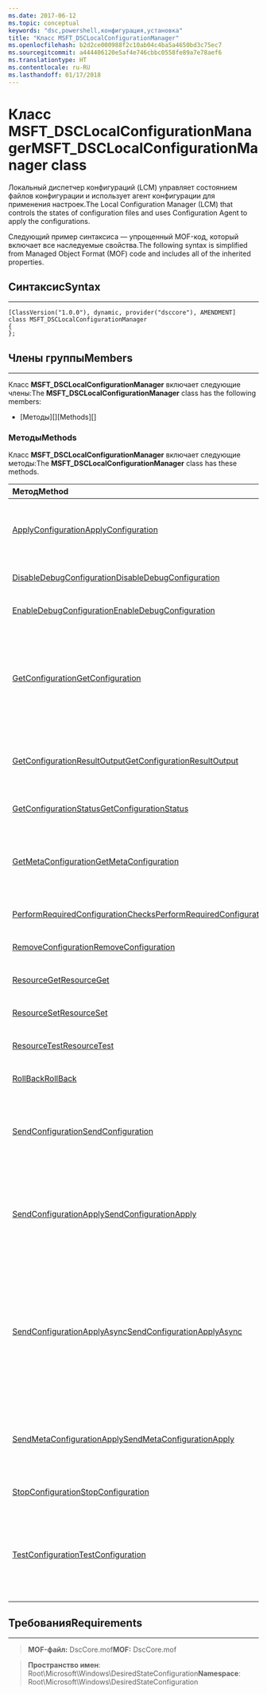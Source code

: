 ```yaml
---
ms.date: 2017-06-12
ms.topic: conceptual
keywords: "dsc,powershell,конфигурация,установка"
title: "Класс MSFT_DSCLocalConfigurationManager"
ms.openlocfilehash: b2d2ce000988f2c10ab04c4ba5a4650bd3c75ec7
ms.sourcegitcommit: a444406120e5af4e746cbbc0558fe89a7e78aef6
ms.translationtype: HT
ms.contentlocale: ru-RU
ms.lasthandoff: 01/17/2018
---
```

# <a name="msftdsclocalconfigurationmanager-class"></a><span data-ttu-id="9014f-103">Класс MSFT_DSCLocalConfigurationManager</span><span class="sxs-lookup"><span data-stu-id="9014f-103">MSFT_DSCLocalConfigurationManager class</span></span>

<span data-ttu-id="9014f-104">Локальный диспетчер конфигураций (LCM) управляет состоянием файлов конфигурации и использует агент конфигурации для применения настроек.</span><span class="sxs-lookup"><span data-stu-id="9014f-104">The Local Configuration Manager (LCM) that controls the states of configuration files and uses Configuration Agent to apply the configurations.</span></span>

<span data-ttu-id="9014f-105">Следующий пример синтаксиса — упрощенный MOF-код, который включает все наследуемые свойства.</span><span class="sxs-lookup"><span data-stu-id="9014f-105">The following syntax is simplified from Managed Object Format (MOF) code and includes all of the inherited properties.</span></span>

## <a name="syntax"></a><span data-ttu-id="9014f-106">Синтаксис</span><span class="sxs-lookup"><span data-stu-id="9014f-106">Syntax</span></span>
------

``` syntax
[ClassVersion("1.0.0"), dynamic, provider("dsccore"), AMENDMENT]
class MSFT_DSCLocalConfigurationManager
{
};
```

## <a name="members"></a><span data-ttu-id="9014f-107">Члены группы</span><span class="sxs-lookup"><span data-stu-id="9014f-107">Members</span></span>
-------

<span data-ttu-id="9014f-108">Класс **MSFT_DSCLocalConfigurationManager** включает следующие члены:</span><span class="sxs-lookup"><span data-stu-id="9014f-108">The **MSFT_DSCLocalConfigurationManager** class has the following members:</span></span>

-   <span data-ttu-id="9014f-109">[Методы][]</span><span class="sxs-lookup"><span data-stu-id="9014f-109">[Methods][]</span></span>

### <a name="methods"></a><span data-ttu-id="9014f-110">Методы</span><span class="sxs-lookup"><span data-stu-id="9014f-110">Methods</span></span>

<span data-ttu-id="9014f-111">Класс **MSFT_DSCLocalConfigurationManager** включает следующие методы:</span><span class="sxs-lookup"><span data-stu-id="9014f-111">The **MSFT_DSCLocalConfigurationManager** class has these methods.</span></span>

|<span data-ttu-id="9014f-112">Метод</span><span class="sxs-lookup"><span data-stu-id="9014f-112">Method</span></span> |<span data-ttu-id="9014f-113">Описание</span><span class="sxs-lookup"><span data-stu-id="9014f-113">Description</span></span> |
|:--- |:---|
| [<span data-ttu-id="9014f-114">ApplyConfiguration</span><span class="sxs-lookup"><span data-stu-id="9014f-114">ApplyConfiguration</span></span>](msft-dsclocalconfigurationmanager-applyconfiguration.md)| <span data-ttu-id="9014f-115">Использует агент конфигурации для применения конфигурации, которая находится в состоянии ожидания.</span><span class="sxs-lookup"><span data-stu-id="9014f-115">Uses the Configuration Agent to apply the configuration that is pending.</span></span>| 
| [<span data-ttu-id="9014f-116">DisableDebugConfiguration</span><span class="sxs-lookup"><span data-stu-id="9014f-116">DisableDebugConfiguration</span></span>](msft-dsclocalconfigurationmanager-disabledebugconfiguration.md)| <span data-ttu-id="9014f-117">Отключает отладку ресурсов DSC.</span><span class="sxs-lookup"><span data-stu-id="9014f-117">Disables DSC resource debugging.</span></span>| 
| [<span data-ttu-id="9014f-118">EnableDebugConfiguration</span><span class="sxs-lookup"><span data-stu-id="9014f-118">EnableDebugConfiguration</span></span>](msft-dsclocalconfigurationmanager-enabledebugconfiguration.md)| <span data-ttu-id="9014f-119">Включает отладку ресурсов DSC.</span><span class="sxs-lookup"><span data-stu-id="9014f-119">Enables DSC resource debugging.</span></span>| 
| [<span data-ttu-id="9014f-120">GetConfiguration</span><span class="sxs-lookup"><span data-stu-id="9014f-120">GetConfiguration</span></span>](msft-dsclocalconfigurationmanager-getconfiguration.md)| <span data-ttu-id="9014f-121">Отправляет документ конфигурации на управляемый узел и использует метод **Get** агента конфигурации для применения конфигурации.</span><span class="sxs-lookup"><span data-stu-id="9014f-121">Sends the configuration document to the managed node and uses the **Get** method of the Configuration Agent to apply the configuration.</span></span>| 
| [<span data-ttu-id="9014f-122">GetConfigurationResultOutput</span><span class="sxs-lookup"><span data-stu-id="9014f-122">GetConfigurationResultOutput</span></span>](msft-dsclocalconfigurationmanager-getconfigurationresultoutput.md)| <span data-ttu-id="9014f-123">Получает выходные данные агента конфигурации, относящиеся к определенному заданию.</span><span class="sxs-lookup"><span data-stu-id="9014f-123">Gets the Configuration Agent output relating to a specific job.</span></span>| 
| [<span data-ttu-id="9014f-124">GetConfigurationStatus</span><span class="sxs-lookup"><span data-stu-id="9014f-124">GetConfigurationStatus</span></span>](msft-dsclocalconfigurationmanager-getconfigurationstatus.md)| <span data-ttu-id="9014f-125">Получает журнал состояния конфигурации.</span><span class="sxs-lookup"><span data-stu-id="9014f-125">Get the configuration status history.</span></span>| 
| [<span data-ttu-id="9014f-126">GetMetaConfiguration</span><span class="sxs-lookup"><span data-stu-id="9014f-126">GetMetaConfiguration</span></span>](msft-dsclocalconfigurationmanager-getmetaconfiguration.md)| <span data-ttu-id="9014f-127">Получает параметры локального диспетчера конфигураций, которые используются для управления агентом конфигурации.</span><span class="sxs-lookup"><span data-stu-id="9014f-127">Gets the LCM settings that are used to control Configuration Agent.</span></span>| 
| [<span data-ttu-id="9014f-128">PerformRequiredConfigurationChecks</span><span class="sxs-lookup"><span data-stu-id="9014f-128">PerformRequiredConfigurationChecks</span></span>](msft-dsclocalconfigurationmanager-performrequiredconfigurationchecks.md)| <span data-ttu-id="9014f-129">Запускает проверку согласованности.</span><span class="sxs-lookup"><span data-stu-id="9014f-129">Starts the consistency check.</span></span>| 
| [<span data-ttu-id="9014f-130">RemoveConfiguration</span><span class="sxs-lookup"><span data-stu-id="9014f-130">RemoveConfiguration</span></span>](msft-dsclocalconfigurationmanager-removeconfiguration.md)| <span data-ttu-id="9014f-131">Удаляет файлы конфигурации.</span><span class="sxs-lookup"><span data-stu-id="9014f-131">Removes the configuration files.</span></span>| 
| [<span data-ttu-id="9014f-132">ResourceGet</span><span class="sxs-lookup"><span data-stu-id="9014f-132">ResourceGet</span></span>](msft-dsclocalconfigurationmanager-resourceget.md)| <span data-ttu-id="9014f-133">Напрямую вызывает метод **Get** ресурса DSC.</span><span class="sxs-lookup"><span data-stu-id="9014f-133">Directly calls the **Get** method of a DSC resource.</span></span>| 
| [<span data-ttu-id="9014f-134">ResourceSet</span><span class="sxs-lookup"><span data-stu-id="9014f-134">ResourceSet</span></span>](msft-dsclocalconfigurationmanager-resourceset.md)| <span data-ttu-id="9014f-135">Напрямую вызывает метод **Set** ресурса DSC.</span><span class="sxs-lookup"><span data-stu-id="9014f-135">Directly calls the **Set** method of a DSC resource.</span></span>| 
| [<span data-ttu-id="9014f-136">ResourceTest</span><span class="sxs-lookup"><span data-stu-id="9014f-136">ResourceTest</span></span>](msft-dsclocalconfigurationmanager-resourcetest.md)| <span data-ttu-id="9014f-137">Напрямую вызывает метод **Test** ресурса DSC.</span><span class="sxs-lookup"><span data-stu-id="9014f-137">Directly calls the **Test** method of a DSC resource.</span></span>| 
| [<span data-ttu-id="9014f-138">RollBack</span><span class="sxs-lookup"><span data-stu-id="9014f-138">RollBack</span></span>](msft-dsclocalconfigurationmanager-rollback.md)| <span data-ttu-id="9014f-139">Выполняет откат к предыдущей конфигурации.</span><span class="sxs-lookup"><span data-stu-id="9014f-139">Rolls back to a previous configuration.</span></span>| 
| [<span data-ttu-id="9014f-140">SendConfiguration</span><span class="sxs-lookup"><span data-stu-id="9014f-140">SendConfiguration</span></span>](msft-dsclocalconfigurationmanager-sendconfiguration.md)| <span data-ttu-id="9014f-141">Отправляет документ конфигурации на управляемый узел и сохраняет его как ожидающее изменение.</span><span class="sxs-lookup"><span data-stu-id="9014f-141">Sends the configuration document to the managed node and saves it as a pending change.</span></span>| 
| [<span data-ttu-id="9014f-142">SendConfigurationApply</span><span class="sxs-lookup"><span data-stu-id="9014f-142">SendConfigurationApply</span></span>](msft-dsclocalconfigurationmanager-sendconfigurationapply.md)| <span data-ttu-id="9014f-143">Отправляет документ конфигурации на управляемый узел и использует агент конфигурации для применения конфигурации.</span><span class="sxs-lookup"><span data-stu-id="9014f-143">Sends the configuration document to the managed node and uses the Configuration Agent to apply the configuration.</span></span>| 
| [<span data-ttu-id="9014f-144">SendConfigurationApplyAsync</span><span class="sxs-lookup"><span data-stu-id="9014f-144">SendConfigurationApplyAsync</span></span>](msft-dsclocalconfigurationmanager-sendconfigurationapplyasync.md)| <span data-ttu-id="9014f-145">Отправляет документ конфигурации на управляемый узел и запускает агент конфигурации для применения конфигурации.</span><span class="sxs-lookup"><span data-stu-id="9014f-145">Send the configuration document to the managed node and start using the Configuration Agent to apply the configuration.</span></span> <span data-ttu-id="9014f-146">Для получения выходных данных используется метод GetConfigurationResultOutput.</span><span class="sxs-lookup"><span data-stu-id="9014f-146">Use GetConfigurationResultOutput to retrieve result output.</span></span>| 
| [<span data-ttu-id="9014f-147">SendMetaConfigurationApply</span><span class="sxs-lookup"><span data-stu-id="9014f-147">SendMetaConfigurationApply</span></span>](msft-dsclocalconfigurationmanager-sendmetaconfigurationapply.md)| <span data-ttu-id="9014f-148">Задает параметры локального диспетчера конфигураций, которые используются для управления агентом конфигурации.</span><span class="sxs-lookup"><span data-stu-id="9014f-148">Sets the LCM settings that are used to control the Configuration Agent.</span></span>| 
| [<span data-ttu-id="9014f-149">StopConfiguration</span><span class="sxs-lookup"><span data-stu-id="9014f-149">StopConfiguration</span></span>](msft-dsclocalconfigurationmanager-stopconfiguration.md)| <span data-ttu-id="9014f-150">Останавливает выполняемую конфигурацию.</span><span class="sxs-lookup"><span data-stu-id="9014f-150">Stops the configuration that is in progress.</span></span>| 
| [<span data-ttu-id="9014f-151">TestConfiguration</span><span class="sxs-lookup"><span data-stu-id="9014f-151">TestConfiguration</span></span>](msft-dsclocalconfigurationmanager-testconfiguration.md)| <span data-ttu-id="9014f-152">Отправляет документ конфигурации на управляемый узел и проверяет соответствие текущей конфигурации документу.</span><span class="sxs-lookup"><span data-stu-id="9014f-152">Sends the configuration document to the managed node and verifies the current configuration against the document.</span></span>| 



 

## <a name="requirements"></a><span data-ttu-id="9014f-153">Требования</span><span class="sxs-lookup"><span data-stu-id="9014f-153">Requirements</span></span>
------------
><span data-ttu-id="9014f-154">**MOF-файл:** DscCore.mof</span><span class="sxs-lookup"><span data-stu-id="9014f-154">**MOF:** DscCore.mof</span></span>

><span data-ttu-id="9014f-155">**Пространство имен**: Root\Microsoft\Windows\DesiredStateConfiguration</span><span class="sxs-lookup"><span data-stu-id="9014f-155">**Namespace**: Root\Microsoft\Windows\DesiredStateConfiguration</span></span>



 

 



